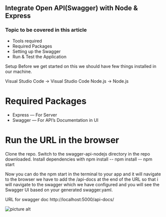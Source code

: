 ## Integrate Open API(Swagger) with Node & Express

### Topic to be covered in this article
- Tools required
- Required Packages
- Setting up the Swagger
- Run & Test the Application

Setup
Before we get started on this we should have few things installed in our machine.

Visual Studio Code -> Visual Studio Code
Node.js -> Node.js

# Required Packages
- Express — For Server
- Swagger — For API’s Documentation in UI

# Run the URL in the browser
Clone the repo. Switch to the swagger-api-nodejs directory in the repo downloaded.
Install dependencies with npm install
-- npm install
-- npm start

Now you can do the npm start in the terminal to your app and it will navigate to the browser we have to add the /api-docs at the end of the URL so that i will navigate to the swagger which we have configured and you will see the Swagger UI based on your generated swagger.yaml.

URL for swagger doc http://localhost:5000/api-docs/

![picture alt](https://github.com/vinodnextcoder/swagger-api-nodejs/blob/main/swagger_example. "Node.js + Swagger")

